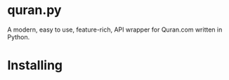 # quran.py
A modern, easy to use, feature-rich, API wrapper for Quran.com written in Python.

# Installing
